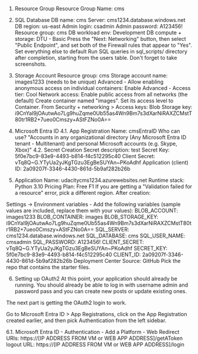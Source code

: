 1. Resource Group
Resource Group Name: cms

2. SQL Database
DB name: cms
Server: cms1234.database.windows.net
DB region: us-east
Admin login: csadmin
Admin password: A123456!
Resource group: cms
DB workload env: Development
DB compute + storage: DTU - Basic
Press the "Next: Networking" button, then select "Public Endpoint", and set both of the Firewall rules that appear to "Yes".
Set everything else to default
Run SQL queries in sql_scripts/ directory after completion, starting from the users table. Don't forget to take screenshots.

3. Storage Account
Resource group: cms
Storage account name: images1233 (needs to be unique)
Advanced - Allow enabling anonymous access on individual containers: Enable
Advanced - Access tier: Cool
Network access: Enable public access from all networks (the default)
Create container named "images". Set its access level to Container.
From Security + networking > Access keys:
Blob Storage key: i9CnYaI9jOAutwAo7Lg9huZqme0Ub55as4Wn9Bm7s3dXarNiRAXZCMstT80tr1RB2+7ueo0Cmszy+AStFZNo0A==


4. Microsoft Entra ID
4.1. App Registration
Name: cmsEntraID
Who can use? "Accounts in any organizational directory (Any Microsoft Entra ID tenant - Multitenant) and personal Microsoft accounts (e.g. Skype, Xbox)"
4.2. Secret Creation
Secret description: test
Secret Key: 5f0e7bc9-83e9-4493-b814-f4c512295c40
Client Secret: vTq8Q~G.YTyUa2yJKgTGzu3EgBeSUYAn~PKoAdhf
Application (client) ID: 2a09207f-3346-4430-861d-5b9af282b26b

5. Application
Name: udacitycms1234.azurewebsites.net
Runtime stack: Python 3.10
Pricing Plan: Free F1
If you are getting a "Validation failed for a resource" error, pick a different region.
After creation:

Settings -> Environment variables - Add the following variables (sample values are included, replace them with your values):
BLOB_ACCOUNT: images1233
BLOB_CONTAINER: images
BLOB_STORAGE_KEY: i9CnYaI9jOAutwAo7Lg9huZqme0Ub55as4Wn9Bm7s3dXarNiRAXZCMstT80tr1RB2+7ueo0Cmszy+AStFZNo0A==
SQL_SERVER: cms1234.database.windows.net
SQL_DATABASE: cms
SQL_USER_NAME: cmsadmin
SQL_PASSWORD: A123456!
CLIENT_SECRET: vTq8Q~G.YTyUa2yJKgTGzu3EgBeSUYAn~PKoAdhf
SECRET_KEY: 5f0e7bc9-83e9-4493-b814-f4c512295c40
CLIENT_ID: 2a09207f-3346-4430-861d-5b9af282b26b
Deployment Center
Source: GitHub
Pick the repo that contains the starter files.

6. Setting up OAuth2
At this point, your application should already be running. You should already be able to log in with username admin and password pass and you can create new posts or update existing ones.

The next part is getting the OAuth2 login to work.

Go to Microsoft Entra ID > App Registrations, click on the App Registration created earlier, and then pick Authentication from the left sidebar.

6.1. Microsoft Entra ID - Authentication - Add a Platform - Web
Redirect URIs: https://[IP ADDRESS FROM VM or WEB APP ADDRESS]/getAToken
logout URL: https://[IP ADDRESS FROM VM or WEB APP ADDRESS]/login
